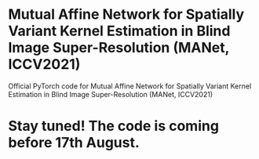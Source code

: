 # Mutual Affine Network for Spatially Variant Kernel Estimation in Blind Image Super-Resolution (MANet, ICCV2021)
Official PyTorch code for Mutual Affine Network for Spatially Variant Kernel Estimation in Blind Image Super-Resolution (MANet, ICCV2021)

# Stay tuned! The code is coming before 17th August.
